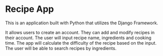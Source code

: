 # Recipe App

This is an application built with Python that utilizes the Django Framework.

It allows users to create an account. They can add and modify recipes in their account. The user will input recipe name, ingredients and cooking time. The app will calculate the difficulty of the recipe based on the input. The user will be able to search recipes by ingredients.
